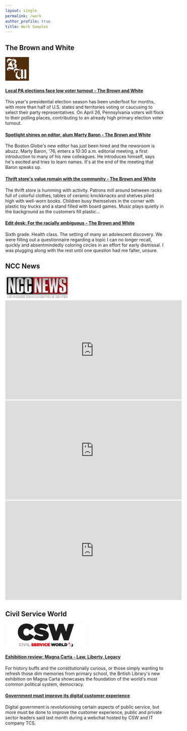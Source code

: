 ```yaml
---
layout: single
permalink: /work
author_profile: true
title: Work Samples
---
```


## The Brown and White
<img src="/images/bw.png" height="75px" />
<h4><a href="http://thebrownandwhite.com/2016/04/17/voter-turnout/">Local PA elections face low voter turnout - The Brown and White</a></h4><p>This year's presidential election season has been underfoot for months, with more than half of U.S. states and territories voting or caucusing to select their party representatives. On April 26, Pennsylvania voters will flock to their polling places, contributing to an already high primary election voter turnout.</p>

<h4><a href="http://thebrownandwhite.com/2016/02/15/marty-baron-profile/">Spotlight shines on editor, alum Marty Baron - The Brown and White</a></h4><p>The Boston Globe's new editor has just been hired and the newsroom is abuzz. Marty Baron, '76, enters a 10:30 a.m. editorial meeting, a first introduction to many of his new colleagues. He introduces himself, says he's excited and tries to learn names. It's at the end of the meeting that Baron speaks up.</p>

<h4><a href="http://thebrownandwhite.com/2015/10/19/bethlehem-thrift-shop/">Thrift store's value remain with the community - The Brown and White</a></h4><p>The thrift store is humming with activity. Patrons mill around between racks full of colorful clothes, tables of ceramic knickknacks and shelves piled high with well-worn books. Children busy themselves in the corner with plastic toy trucks and a stand filled with board games. Music plays quietly in the background as the customers fill plastic...</p>

<h4><a href="http://thebrownandwhite.com/2015/11/23/edit-desk-racially-ambiguous/">Edit desk: For the racially ambiguous - The Brown and White</a></h4><p>Sixth grade. Health class. The setting of many an adolescent discovery. We were filling out a questionnaire regarding a topic I can no longer recall, quickly and absentmindedly coloring circles in an effort for early dismissal. I was plugging along with the rest until one question had me falter, unsure.</p>

## NCC News
<img src="/images/ncc.png" height="75px" />
<iframe width="560" height="315" src="https://www.youtube.com/embed/TzPtkFvy_LE?rel=0" frameborder="0" allowfullscreen></iframe>
<br />
<iframe width="560" height="315" src="https://www.youtube.com/embed/XrMnqDYUc9Q?rel=0" frameborder="0" allowfullscreen></iframe>
<br />
<iframe width="560" height="315" src="https://www.youtube.com/embed/d6Ani958K0E?rel=0" frameborder="0" allowfullscreen></iframe>
<br />

## Civil Service World
<img src="/images/ccw.png" height="75px" />
<h4><a href="http://www.civilserviceworld.com/articles/culture/exhibition-review-magna-carta-%E2%80%93-law-liberty-legacy">Exhibition review: Magna Carta - Law, Liberty, Legacy</a></h4><p>For history buffs and the constitutionally curious, or those simply wanting to refresh those dim memories from primary school, the British Library's new exhibition on Magna Carta showcases the foundation of the world's most common political system, democracy.</p>

<h4><a href="http://www.civilserviceworld.com/articles/analysis/government-must-improve-its-digital-customer-experience">Government must improve its digital customer experience</a></h4><p>Digital government is revolutionising certain aspects of public service, but more must be done to improve the customer experience, public and private sector leaders said last month during a webchat hosted by CSW and IT company TCS.</p>
